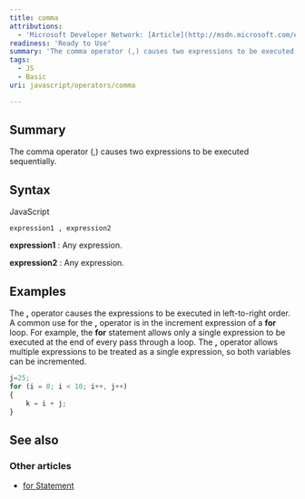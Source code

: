 ```yaml
---
title: comma
attributions:
  - 'Microsoft Developer Network: [Article](http://msdn.microsoft.com/en-us/library/ie/9b37css7(v=vs.94).aspx)'
readiness: 'Ready to Use'
summary: 'The comma operator (,) causes two expressions to be executed sequentially.'
tags:
  - JS
  - Basic
uri: javascript/operators/comma

---
```

## <span>Summary</span>

The comma operator (,) causes two expressions to be executed sequentially.

## <span>Syntax</span>

<span class="language">JavaScript</span>

    expression1 , expression2

**expression1**
:   Any expression.

**expression2**
:   Any expression.

## <span>Examples</span>

The **,** operator causes the expressions to be executed in left-to-right order. A common use for the **,** operator is in the increment expression of a **for** loop. For example, the **for** statement allows only a single expression to be executed at the end of every pass through a loop. The **,** operator allows multiple expressions to be treated as a single expression, so both variables can be incremented.

``` js
j=25;
for (i = 0; i < 10; i++, j++)
{
    k = i + j;
}
```

## <span>See also</span>

### <span>Other articles</span>

-   [for Statement](/javascript/statements/for)

